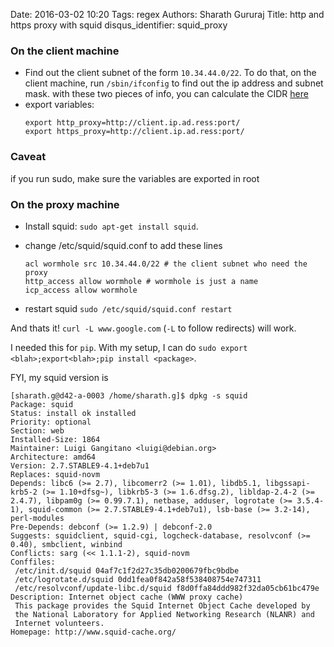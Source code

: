 Date: 2016-03-02 10:20
Tags: regex
Authors: Sharath Gururaj
Title: http and https proxy with squid
disqus_identifier: squid_proxy


### On the client machine
* Find out the client subnet of the form `10.34.44.0/22`. To do that, on the client machine, run `/sbin/ifconfig` to find out the       ip address and subnet mask. with these two pieces of info, you can calculate the CIDR [here](http://www.subnet-calculator.com/cidr.php)
* export variables: 
  ````text
  export http_proxy=http://client.ip.ad.ress:port/
  export https_proxy=http://client.ip.ad.ress:port/
  ````
### Caveat
if you run sudo, make sure the variables are exported in root

### On the proxy machine
* Install squid: `sudo apt-get install squid`. 
* change /etc/squid/squid.conf to add these lines
   ````text
   acl wormhole src 10.34.44.0/22 # the client subnet who need the proxy
   http_access allow wormhole # wormhole is just a name
   icp_access allow wormhole
   ````
  
* restart squid `sudo /etc/squid/squid.conf restart`

And thats it! `curl -L www.google.com` (`-L` to follow redirects) will work.

I needed this for `pip`. With my setup, I can do `sudo export <blah>;export<blah>;pip install <package>`. 

FYI, my squid version is
````text
[sharath.g@d42-a-0003 /home/sharath.g]$ dpkg -s squid
Package: squid
Status: install ok installed
Priority: optional
Section: web
Installed-Size: 1864
Maintainer: Luigi Gangitano <luigi@debian.org>
Architecture: amd64
Version: 2.7.STABLE9-4.1+deb7u1
Replaces: squid-novm
Depends: libc6 (>= 2.7), libcomerr2 (>= 1.01), libdb5.1, libgssapi-krb5-2 (>= 1.10+dfsg~), libkrb5-3 (>= 1.6.dfsg.2), libldap-2.4-2 (>= 2.4.7), libpam0g (>= 0.99.7.1), netbase, adduser, logrotate (>= 3.5.4-1), squid-common (>= 2.7.STABLE9-4.1+deb7u1), lsb-base (>= 3.2-14), perl-modules
Pre-Depends: debconf (>= 1.2.9) | debconf-2.0
Suggests: squidclient, squid-cgi, logcheck-database, resolvconf (>= 0.40), smbclient, winbind
Conflicts: sarg (<< 1.1.1-2), squid-novm
Conffiles:
 /etc/init.d/squid 04af7c1f2d27c35db0200679fbc9bdbe
 /etc/logrotate.d/squid 0dd1fea0f842a58f538408754e747311
 /etc/resolvconf/update-libc.d/squid f8d0ffa84ddd982f32da05cb61bc479e
Description: Internet object cache (WWW proxy cache)
 This package provides the Squid Internet Object Cache developed by
 the National Laboratory for Applied Networking Research (NLANR) and
 Internet volunteers.
Homepage: http://www.squid-cache.org/

````
